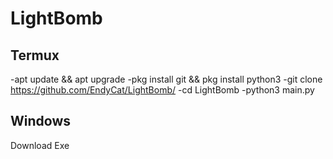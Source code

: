 # LightBomb
## Termux
-apt update && apt upgrade
-pkg install git && pkg install python3
-git clone https://github.com/EndyCat/LightBomb/
-cd LightBomb
-python3 main.py
## Windows
Download Exe
